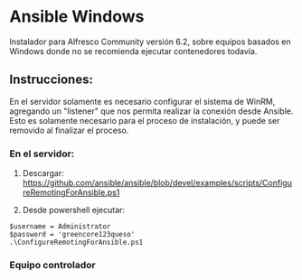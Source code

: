 # Ansible Windows

Instalador para Alfresco Community versión 6.2, sobre equipos basados en Windows donde no se recomienda ejecutar contenedores todavía.

## Instrucciones:

En el servidor solamente es necesario configurar el sistema de WinRM, agregando un "listener" que nos permita realizar la conexión desde Ansible. Esto es solamente necesario para el proceso de instalación, y puede ser removido al finalizar el proceso.

### En el servidor:

1. Descargar:
https://github.com/ansible/ansible/blob/devel/examples/scripts/ConfigureRemotingForAnsible.ps1

2. Desde powershell ejecutar:

```
$username = Administrator
$password = 'greencore123queso'
.\ConfigureRemotingForAnsible.ps1
```


### Equipo controlador
